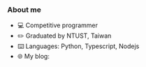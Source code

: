### About me
  
* 💻 Competitive programmer  
* ✏️ Graduated by NTUST, Taiwan  
* ⌨️ Languages: Python, Typescript, Nodejs  
* 🌐 My blog: 
